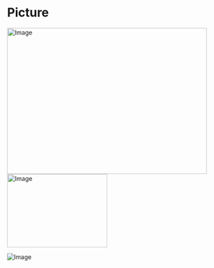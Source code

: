 # Picture
<img width="467" height="341" alt="Image" src="https://github.com/user-attachments/assets/194c6c46-aa1e-4468-8cb4-bd795ec127f9" />

<img width="234" height="171" alt="Image" src="https://github.com/user-attachments/assets/ac890b8a-9946-4f4f-bc3b-fc3a1bee7b03" />


![Image](https://github.com/user-attachments/assets/9bfb401c-4c97-4e2f-b759-44720521cedf)
